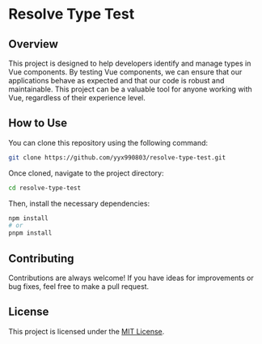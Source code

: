 # Resolve Type Test

## Overview

This project is designed to help developers identify and manage types in Vue components. By testing Vue components, we can ensure that our applications behave as expected and that our code is robust and maintainable. This project can be a valuable tool for anyone working with Vue, regardless of their experience level.

## How to Use

You can clone this repository using the following command:

```bash
git clone https://github.com/yyx990803/resolve-type-test.git
```
Once cloned, navigate to the project directory:

```bash
cd resolve-type-test
```
Then, install the necessary dependencies:

```bash
npm install
# or
pnpm install
```

## Contributing

Contributions are always welcome! If you have ideas for improvements or bug fixes, feel free to make a pull request.

## License

This project is licensed under the [MIT License](LICENSE.md).
